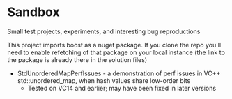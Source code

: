 # Sandbox
Small test projects, experiments, and interesting bug reproductions

This project imports boost as a nuget package. If you clone the repo you'll need to enable refetching of that package on your local instance (the link to the package is already there in the solution files)

- StdUnorderedMapPerfIssues - a demonstration of perf issues in VC++ std::unordered_map, when hash values share low-order bits
  - Tested on VC14 and earlier; may have been fixed in later versions
